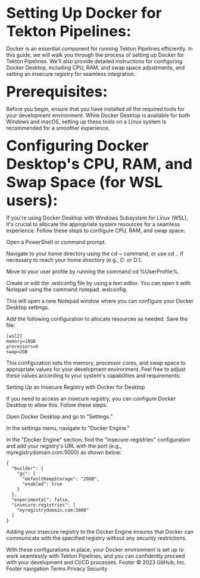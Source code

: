 <span style="font-size: 40px;">**Setting Up Docker for Tekton Pipelines:**</span>

Docker is an essential component for running Tekton Pipelines efficiently. In this guide, we will walk you through the process of setting up Docker for Tekton Pipelines. We'll also provide detailed instructions for configuring Docker Desktop, including CPU, RAM, and swap space adjustments, and setting an insecure registry for seamless integration.

<span style="font-size: 40px;">**Prerequisites:**</span>

Before you begin, ensure that you have installed all the required tools for your development environment. While Docker Desktop is available for both Windows and macOS, setting up these tools on a Linux system is recommended for a smoother experience.

<span style="font-size: 40px;">**Configuring Docker Desktop's CPU, RAM, and Swap Space (for WSL users):**</span>

If you're using Docker Desktop with Windows Subsystem for Linux (WSL), it's crucial to allocate the appropriate system resources for a seamless experience. Follow these steps to configure CPU, RAM, and swap space:

Open a PowerShell or command prompt.

Navigate to your home directory using the cd ~ command, or use cd .. if necessary to reach your home directory (e.g., C: or D:).

Move to your user profile by running the command cd %UserProfile%.

Create or edit the .wslconfig file by using a text editor. You can open it with Notepad using the command notepad .wslconfig.

This will open a new Notepad window where you can configure your Docker Desktop settings.

Add the following configuration to allocate resources as needed. Save the file:

```
[wsl2]
memory=10GB
processors=6
swap=2GB
```

This configuration sets the memory, processor cores, and swap space to appropriate values for your development environment. Feel free to adjust these values according to your system's capabilities and requirements.

Setting Up an Insecure Registry with Docker for Desktop

If you need to access an insecure registry, you can configure Docker Desktop to allow this. Follow these steps:

Open Docker Desktop and go to "Settings."

In the settings menu, navigate to "Docker Engine."

In the "Docker Engine" section, find the "insecure-registries" configuration and add your registry's URL with the port (e.g., myregistrydomain.com:5000) as shown below:

```
{
  "builder": {
    "gc": {
      "defaultKeepStorage": "20GB",
      "enabled": true
    }
  },
  "experimental": false,
  "insecure-registries": [
    "myregistrydomain.com:5000"
  ]
}
```

Adding your insecure registry to the Docker Engine ensures that Docker can communicate with the specified registry without any security restrictions.

With these configurations in place, your Docker environment is set up to work seamlessly with Tekton Pipelines, and you can confidently proceed with your development and CI/CD processes.
Footer
© 2023 GitHub, Inc.
Footer navigation
Terms
Privacy
Security
